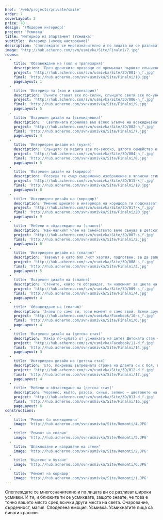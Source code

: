 ```yaml
---
href: '/web/projects/private/smile'
order: 7
coverLayout: 2
price: 70
design: '(Модерен интериор)'
project: 'Усмивка'
title: 'Интериор на апартамент (Усмивка)'
subtitle: 'Интериор (носещ настроение)'
description: 'Споглеждате се многозначително и по лицата ви се разливат широки усмивки. И ти, и близките ти се усмихвате, защото знаете, че това е точно вашето място сред всички други места на света. Очарование, сърдечност, магия. Споделена емоция. Усмивка. Усмихнатите лица са винаги красиви..'
image: 'http://hub.acherno.com/svn/usmivka/Site/Finalni/7.jpg'
rooms:
  -
    title: 'Обзавеждане на (хол и трапезария)'
    description: 'През френските прозорци се промъкват първите слънчеви лъчи и съживяват миниатюрните частици във въздуха, които обикновено са невидими за очите. '
    project: 'http://hub.acherno.com/svn/usmivka/Site/3D/001-h_f.jpg'
    final: 'http://hub.acherno.com/svn/usmivka/Site/Finalni/10.jpg'
    pageLayout: 1
  -
    title: 'Интериор на (хол и трапезария)'
    description: 'Лъчите стават все по-силни, слънцето свети все по-уверено, насърчено от твоята усмивка.'
    project: 'http://hub.acherno.com/svn/usmivka/Site/3D/006-h_f.jpg'
    final: 'http://hub.acherno.com/svn/usmivka/Site/Finalni/9.jpg'
    pageLayout: 5
  -
    title: 'Вътрешен дизайн на (всекидневна)'
    description: ' Светлината прониква във всяко ъгълче на всекидневната.'
    project: 'http://hub.acherno.com/svn/usmivka/Site/3D/002-h_f.jpg'
    final: 'http://hub.acherno.com/svn/usmivka/Site/Finalni/7.jpg'
    pageLayout: 4
  -
    title: 'Интериорен дизайн на (кухня)'
    description: 'Слънцето се издига все по-високо, цялото семейство е вече будно. Приготвяте закуската заедно, като на игра: някои помагат с действия, други – със съвети, а трети – със споделяне на желания. Това също не е малко, нали? Хапвате заедно и се зареждате с енергия и усмивки, с които ще посрещнете новите предизвикателства.'
    project: 'http://hub.acherno.com/svn/usmivka/Site/3D/004-h_f.jpg'
    final: 'http://hub.acherno.com/svn/usmivka/Site/Finalni/8.jpg'
    pageLayout: 5
  -
    title: 'Вътрешен дизайн на (коридор)'
    description: 'Посреща те също съвременно изображение в японски стил – загадъчен поглед, чувствено развята черна коса, крехък и неземно красив черешов цвят. Е, добре дошъл!'
    project: 'http://hub.acherno.com/svn/usmivka/Site/3D/015-k_f.jpg'
    final: 'http://hub.acherno.com/svn/usmivka/Site/Finalni/18.jpg'
    pageLayout: 8
  -
    title: 'Интериорен дизайн на (коридор)'
    description: 'Именно щрихите в интериора на коридора ти подсказват, че вече си вкъщи: неутрално бяло, огледална повърхност и сиво матово покритие, съчетани с топлината на светлото дърво'
    project: 'http://hub.acherno.com/svn/usmivka/Site/3D/017-k_f.jpg'
    final: 'http://hub.acherno.com/svn/usmivka/Site/Finalni/20.jpg'
    pageLayout: 9
  -
    title: 'Мебели и обзавеждане на (спалня)'
    description: 'Най-малкият член на семейството вече сънува в детското легло в спалнята. Хармония, красота и покой. Избираш подходяща светлина, отпускаш се в удобното легло и забравяш за всичко извън тази стая.'
    project: 'http://hub.acherno.com/svn/usmivka/Site/3D/007-s_f.jpg'
    final: 'http://hub.acherno.com/svn/usmivka/Site/Finalni/2.jpg'
    pageLayout: 6
  -
    title: 'Интериорен дизайн на (спалня)'
    description: 'Таванът е като бял лист хартия, подготвен, за да запишеш идеите, спомените, мечтите си.'
    project: 'http://hub.acherno.com/svn/usmivka/Site/3D/008-s_f.jpg'
    final: 'http://hub.acherno.com/svn/usmivka/Site/Finalni/3.jpg' 
    pageLayout: 5
  -
    title: 'Вътрешен дизайн на (спалня)'
    description: 'Стените, които те обграждат, ти напомнят за цвета на канелата, за наситения й сладостен аромат, за екзотичния пазар за подправки в Истанбул.'
    project: 'http://hub.acherno.com/svn/usmivka/Site/3D/009-s_f.jpg'
    final: 'http://hub.acherno.com/svn/usmivka/Site/Finalni/4.jpg'
    pageLayout: 4
  -
    title: 'Обзавеждане на (спалня)'
    description: 'Знаеш го само ти, този момент е само твой. Всеки друг вижда просто стени.'
    project: 'http://hub.acherno.com/svn/usmivka/Facebook/10-s_f.jpg'
    final: 'http://hub.acherno.com/svn/usmivka/Site/Finalni/6.jpg'
    pageLayout: 4
  -
    title: 'Вътрешен дизайн на (детска стая)'
    description: 'Какво по-хубаво от усмивката на дете? Детската стая – единствената стая в дома, събираща толкова първи моменти на открития и преживявания, смайващи детското съзнание.'
    project: 'http://hub.acherno.com/svn/usmivka/Facebook/11-d_f.jpg'
    final: 'http://hub.acherno.com/svn/usmivka/Site/Finalni/14.jpg'
    pageLayout: 3
  -
    title: 'Интериорен дизайн на (детска стая)'
    description: 'Ето, покриваш вътрешната страна на дланта си с боя, внимателно пристискаш ръчичка към стената и е готово – това е твоят отпечатък, това си ти тук и сега, това е любимият ти цвят, а този до него – любимият цвят на най-добрия ти приятел, отпечатъкът на неговата ръка.'
    project: 'http://hub.acherno.com/svn/usmivka/Site/3D/012-d_f.jpg'
    final: 'http://hub.acherno.com/svn/usmivka/Site/Finalni/17.jpg'
    pageLayout: 4
  -
    title: 'Мебели и обзавеждане на (детска стая)'
    description: 'Червено, жълто, розово, синьо, зелено – цветовете на цветята, на плодовете и зеленчуците, на шарените бонбони, на фантастичните литературни и анимационни герои: симпатичните извънземни, мечото семейство, сънчовците, колите, самолетите и всички останали странни вълшебни създания, животинчета или оживели предмети, населяващи страната на въображението на най-малките.'
    project: 'http://hub.acherno.com/svn/usmivka/Site/3D/013-d_f.jpg'
    final: 'http://hub.acherno.com/svn/usmivka/Site/Finalni/16.jpg'
    pageLayout: 6
constructions:
  -
    title: 'Ремонт ба всекидневна'
    image: 'http://hub.acherno.com/svn/usmivka/Site/Remonti/4.JPG'
  -
    title: 'Ремонт на спалня'
    image: 'http://hub.acherno.com/svn/usmivka/Site/Remonti/5.JPG'
  -
    title: 'Шпакловане и изправяне на стени'
    image: 'http://hub.acherno.com/svn/usmivka/Site/Remonti/2.JPG'
  -
    title: 'Къртене и бутане'
    image: 'http://hub.acherno.com/svn/usmivka/Site/Remonti/6.JPG'
  -
    title: 'Ремонт на коридор'
    image: 'http://hub.acherno.com/svn/usmivka/Site/Remonti/1.JPG'
---
```

Споглеждате се многозначително и по лицата ви се разливат широки усмивки. И ти, и близките ти се усмихвате, защото знаете, че това е точно вашето място сред всички други места на света. Очарование, сърдечност, магия. Споделена емоция. Усмивка. Усмихнатите лица са винаги красиви.

